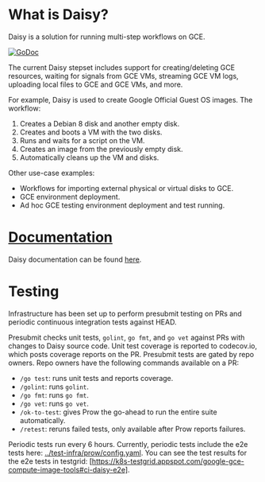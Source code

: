 # What is Daisy?
Daisy is a solution for running multi-step workflows on GCE.

[![GoDoc](https://godoc.org/github.com/GoogleCloudPlatform/compute-image-tools/daisy?status.svg)](https://godoc.org/github.com/GoogleCloudPlatform/compute-image-tools/daisy)

The current Daisy stepset includes support for creating/deleting GCE resources,
waiting for signals from GCE VMs, streaming GCE VM logs, uploading local files
to GCE and GCE VMs, and more.

For example, Daisy is used to create Google Official Guest OS images. The
workflow:
1. Creates a Debian 8 disk and another empty disk.
2. Creates and boots a VM with the two disks.
3. Runs and waits for a script on the VM.
4. Creates an image from the previously empty disk.
5. Automatically cleans up the VM and disks.

Other use-case examples:
* Workflows for importing external physical or virtual disks to GCE.
* GCE environment deployment.
* Ad hoc GCE testing environment deployment and test running.

# [Documentation](https://googlecloudplatform.github.io/compute-image-tools/daisy.html)

Daisy documentation can be found
[here](https://googlecloudplatform.github.io/compute-image-tools/daisy.html).

# Testing
Infrastructure has been set up to perform presubmit testing on PRs and
periodic continuous integration tests against HEAD.

Presubmit checks unit tests, `golint`, `go fmt`, and `go vet` against PRs
with changes to Daisy source code. Unit test coverage is reported to
codecov.io, which posts coverage reports on the PR. Presubmit tests are
gated by repo owners. Repo owners have the following commands available on
a PR:
* `/go test`: runs unit tests and reports coverage.
* `/golint`: runs `golint`.
* `/go fmt`: runs `go fmt`.
* `/go vet`: runs `go vet`.
* `/ok-to-test`: gives Prow the go-ahead to run the entire suite automatically.
* `/retest`: reruns failed tests, only available after Prow reports failures.

Periodic tests run every 6 hours. Currently, periodic tests include the e2e
tests here: [../test-infra/prow/config.yaml](../test-infra/prow/config.yaml). You
can see the test results for the e2e tests in testgrid: [https://k8s-testgrid.appspot.com/google-gce-compute-image-tools#ci-daisy-e2e].

